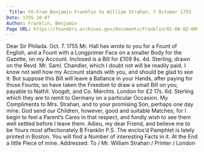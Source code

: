 ```yaml
---
 Title: FO-From Benjamin Franklin to William Strahan, 7 October 1755
Date: 1755-10-07
Author: Franklin, Benjamin
Page URL: https://founders.archives.gov/documents/Franklin/01-06-02-0091
---
```


Dear Sir
Philada. Oct. 7. 1755
Mr. Hall has wrote to you for a Fount of English, and a Fount with a Longprimer Face on a smaller Body for the Gazette, on my Account. Inclosed is a Bill for £109 8s. 4d. Sterling, drawn on the Revd. Mr. Saml. Chandler, which I doubt not will be readily paid. I know not well how my Account stands with you, and should be glad to see it: But suppose this Bill will leave a Ballance in your Hands, after paying for those Founts; so have taken the Freedom to draw a small Bill on you, payable to Nathll. Voogdt, and Co. Merchts. London for £2 17s. 6d. Sterling which they are to remit to Germany on a particular Occasion.
My Compliments to Mrs. Strahan, and to your promising Son, perhaps one day mine. God send our Children, however, good and suitable Matches; for I begin to feel a Parent’s Cares in that respect, and fondly wish to see them well settled before I leave them.
Adieu, my dear Friend, and believe me to be Yours most affectionately
B Franklin
P.S. The enclos’d Pamphlet is lately printed in Boston. You will find a Number of interesting Facts in it. At the End a little Piece of mine.
 Addressed: To / Mr. William Strahan / Printer / London

